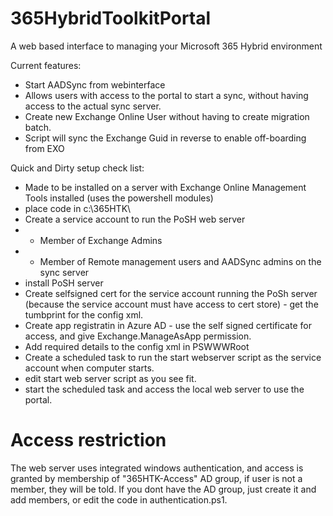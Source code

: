 # 365HybridToolkitPortal
A web based interface to managing your Microsoft 365 Hybrid environment

Current features:
- Start AADSync from webinterface
 - Allows users with access to the portal to start a sync, without having access to the actual sync server.
- Create new Exchange Online User without having to create migration batch.
 - Script will sync the Exchange Guid in reverse to enable off-boarding from EXO

Quick and Dirty setup check list:
- Made to be installed on a server with Exchange Online Management Tools installed (uses the powershell modules)
- place code in c:\365HTK\
- Create a service account to run the PoSH web server
- - Member of Exchange Admins
- - Member of Remote management users and AADSync admins on the sync server
- install PoSH server
- Create selfsigned cert for the service account running the PoSh server (because the service account must have access to cert store) - get the tumbprint for the config xml.
- Create app registratin in Azure AD - use the self signed certificate for access, and give Exchange.ManageAsApp permission.
- Add required details to the config xml in PSWWWRoot
- Create a scheduled task to run the start webserver script as the service account when computer starts.
- edit start web server script as you see fit.
- start the scheduled task and access the local web server to use the portal.

# Access restriction
The web server uses integrated windows authentication, and access is granted by membership of "365HTK-Access" AD group, if user is not a member, they will be told.
If you dont have the AD group, just create it and add members, or edit the code in authentication.ps1.
